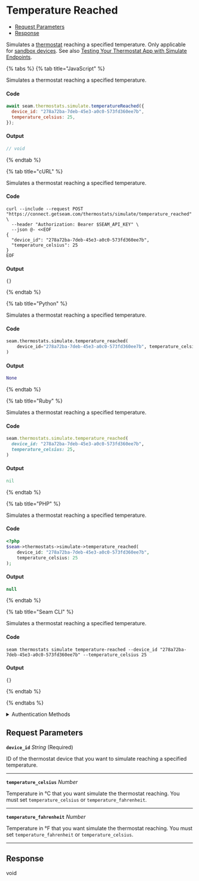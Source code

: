 # Temperature Reached

- [Request Parameters](#request-parameters)
- [Response](#response)

Simulates a [thermostat](https://docs.seam.co/latest/capability-guides/thermostats) reaching a specified temperature. Only applicable for [sandbox devices](../../../core-concepts/workspaces/README.md#sandbox-workspaces). See also [Testing Your Thermostat App with Simulate Endpoints](../../../capability-guides/thermostats/testing-your-thermostat-app-with-simulate-endpoints.md).


{% tabs %}
{% tab title="JavaScript" %}

Simulates a thermostat reaching a specified temperature.

#### Code

```javascript
await seam.thermostats.simulate.temperatureReached({
  device_id: "278a72ba-7deb-45e3-a0c0-573fd360ee7b",
  temperature_celsius: 25,
});
```

#### Output

```javascript
// void
```
{% endtab %}

{% tab title="cURL" %}

Simulates a thermostat reaching a specified temperature.

#### Code

```curl
curl --include --request POST "https://connect.getseam.com/thermostats/simulate/temperature_reached" \
  --header "Authorization: Bearer $SEAM_API_KEY" \
  --json @- <<EOF
{
  "device_id": "278a72ba-7deb-45e3-a0c0-573fd360ee7b",
  "temperature_celsius": 25
}
EOF
```

#### Output

```curl
{}
```
{% endtab %}

{% tab title="Python" %}

Simulates a thermostat reaching a specified temperature.

#### Code

```python
seam.thermostats.simulate.temperature_reached(
    device_id="278a72ba-7deb-45e3-a0c0-573fd360ee7b", temperature_celsius=25
)
```

#### Output

```python
None
```
{% endtab %}

{% tab title="Ruby" %}

Simulates a thermostat reaching a specified temperature.

#### Code

```ruby
seam.thermostats.simulate.temperature_reached(
  device_id: "278a72ba-7deb-45e3-a0c0-573fd360ee7b",
  temperature_celsius: 25,
)
```

#### Output

```ruby
nil
```
{% endtab %}

{% tab title="PHP" %}

Simulates a thermostat reaching a specified temperature.

#### Code

```php
<?php
$seam->thermostats->simulate->temperature_reached(
    device_id: "278a72ba-7deb-45e3-a0c0-573fd360ee7b",
    temperature_celsius: 25
);
```

#### Output

```php
null
```
{% endtab %}

{% tab title="Seam CLI" %}

Simulates a thermostat reaching a specified temperature.

#### Code

```seam_cli
seam thermostats simulate temperature-reached --device_id "278a72ba-7deb-45e3-a0c0-573fd360ee7b" --temperature_celsius 25
```

#### Output

```seam_cli
{}
```
{% endtab %}

{% endtabs %}


<details>

<summary>Authentication Methods</summary>

- API key
- Personal access token
  <br>Must also include the `seam-workspace` header in the request.

To learn more, see [Authentication](https://docs.seam.co/latest/api/authentication).
</details>

## Request Parameters

**`device_id`** *String* (Required)

ID of the thermostat device that you want to simulate reaching a specified temperature.

---

**`temperature_celsius`** *Number*

Temperature in °C that you want simulate the thermostat reaching. You must set `temperature_celsius` or `temperature_fahrenheit`.

---

**`temperature_fahrenheit`** *Number*

Temperature in °F that you want simulate the thermostat reaching. You must set `temperature_fahrenheit` or `temperature_celsius`.

---


## Response

void

